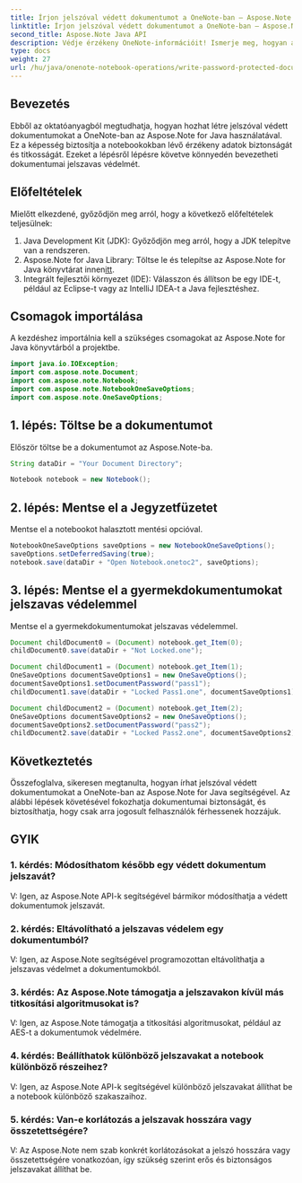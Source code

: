 ```yaml
---
title: Írjon jelszóval védett dokumentumot a OneNote-ban – Aspose.Note
linktitle: Írjon jelszóval védett dokumentumot a OneNote-ban – Aspose.Note
second_title: Aspose.Note Java API
description: Védje érzékeny OneNote-információit! Ismerje meg, hogyan állíthat be jelszavakat bizonyos dokumentumokhoz és szakaszokhoz – lépésről lépésre útmutatót és kódot tartalmaz. #OneNote #Java #Aspose
type: docs
weight: 27
url: /hu/java/onenote-notebook-operations/write-password-protected-document/
---
```

## Bevezetés

Ebből az oktatóanyagból megtudhatja, hogyan hozhat létre jelszóval védett dokumentumokat a OneNote-ban az Aspose.Note for Java használatával. Ez a képesség biztosítja a notebookokban lévő érzékeny adatok biztonságát és titkosságát. Ezeket a lépésről lépésre követve könnyedén bevezetheti dokumentumai jelszavas védelmét.

## Előfeltételek

Mielőtt elkezdené, győződjön meg arról, hogy a következő előfeltételek teljesülnek:

1. Java Development Kit (JDK): Győződjön meg arról, hogy a JDK telepítve van a rendszeren.
2.  Aspose.Note for Java Library: Töltse le és telepítse az Aspose.Note for Java könyvtárat innen[itt](https://releases.aspose.com/note/java/).
3. Integrált fejlesztői környezet (IDE): Válasszon és állítson be egy IDE-t, például az Eclipse-t vagy az IntelliJ IDEA-t a Java fejlesztéshez.

## Csomagok importálása

A kezdéshez importálnia kell a szükséges csomagokat az Aspose.Note for Java könyvtárból a projektbe.

```java
import java.io.IOException;
import com.aspose.note.Document;
import com.aspose.note.Notebook;
import com.aspose.note.NotebookOneSaveOptions;
import com.aspose.note.OneSaveOptions;
```

## 1. lépés: Töltse be a dokumentumot

Először töltse be a dokumentumot az Aspose.Note-ba.

```java
String dataDir = "Your Document Directory";

Notebook notebook = new Notebook();
```

## 2. lépés: Mentse el a Jegyzetfüzetet

Mentse el a notebookot halasztott mentési opcióval.

```java
NotebookOneSaveOptions saveOptions = new NotebookOneSaveOptions();
saveOptions.setDeferredSaving(true);
notebook.save(dataDir + "Open Notebook.onetoc2", saveOptions);
```

## 3. lépés: Mentse el a gyermekdokumentumokat jelszavas védelemmel

Mentse el a gyermekdokumentumokat jelszavas védelemmel.

```java
Document childDocument0 = (Document) notebook.get_Item(0);
childDocument0.save(dataDir + "Not Locked.one");

Document childDocument1 = (Document) notebook.get_Item(1);
OneSaveOptions documentSaveOptions1 = new OneSaveOptions();
documentSaveOptions1.setDocumentPassword("pass1");
childDocument1.save(dataDir + "Locked Pass1.one", documentSaveOptions1);

Document childDocument2 = (Document) notebook.get_Item(2);
OneSaveOptions documentSaveOptions2 = new OneSaveOptions();
documentSaveOptions2.setDocumentPassword("pass2");
childDocument2.save(dataDir + "Locked Pass2.one", documentSaveOptions2);
```

## Következtetés

Összefoglalva, sikeresen megtanulta, hogyan írhat jelszóval védett dokumentumokat a OneNote-ban az Aspose.Note for Java segítségével. Az alábbi lépések követésével fokozhatja dokumentumai biztonságát, és biztosíthatja, hogy csak arra jogosult felhasználók férhessenek hozzájuk.

## GYIK

### 1. kérdés: Módosíthatom később egy védett dokumentum jelszavát?

V: Igen, az Aspose.Note API-k segítségével bármikor módosíthatja a védett dokumentumok jelszavát.
   
### 2. kérdés: Eltávolítható a jelszavas védelem egy dokumentumból?

V: Igen, az Aspose.Note segítségével programozottan eltávolíthatja a jelszavas védelmet a dokumentumokból.
   
### 3. kérdés: Az Aspose.Note támogatja a jelszavakon kívül más titkosítási algoritmusokat is?

V: Igen, az Aspose.Note támogatja a titkosítási algoritmusokat, például az AES-t a dokumentumok védelmére.
   
### 4. kérdés: Beállíthatok különböző jelszavakat a notebook különböző részeihez?

V: Igen, az Aspose.Note API-k segítségével különböző jelszavakat állíthat be a notebook különböző szakaszaihoz.
   
### 5. kérdés: Van-e korlátozás a jelszavak hosszára vagy összetettségére?

V: Az Aspose.Note nem szab konkrét korlátozásokat a jelszó hosszára vagy összetettségére vonatkozóan, így szükség szerint erős és biztonságos jelszavakat állíthat be.